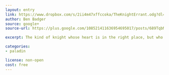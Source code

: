```yaml
---
layout: entry
link: https://www.dropbox.com/s/2ii4m47xffccoka/TheKnightErrant.odg?dl=0
author: Ben Badger
source: google+
source-url: https://plus.google.com/108521411636954695017/posts/689TqbNNqbV

excerpt: The kind of knight whose heart is in the right place, but who is actually a little mad and in over their head.

categories:
- paladin

license: non-open
cost: free
---
```

